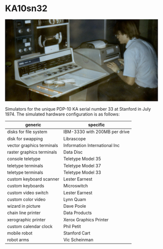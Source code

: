 # KA10sn32

![foo](AI_PDP_dave_poole.png "banner")

Simulators for the unique PDP-10 KA serial number 33 at Stanford in July 1974.
The simulated hardware configuration is as follows:

generic | specific
-------------------------- | --------------------------------
disks for file system | IBM-3330 with 200MB per drive
disk for swapping | Librascope
vector graphics terminals | Information International Inc
raster graphics terminals | Data Disc
console teletype | Teletype Model 35
teletype terminals | Teletype Model 37
teletype terminals | Teletype Model 33
custom keyboard scanner | Lester Earnest
custom keyboards | Microswitch
custom video switch | Lester Earnest
custom color video | Lynn Quam
wizard in picture | Dave Poole
chain line printer | Data Products
xerographic printer | Xerox Graphics Printer
custom calendar clock | Phil Petit
mobile robot | Stanford Cart
robot arms | Vic Scheinman
